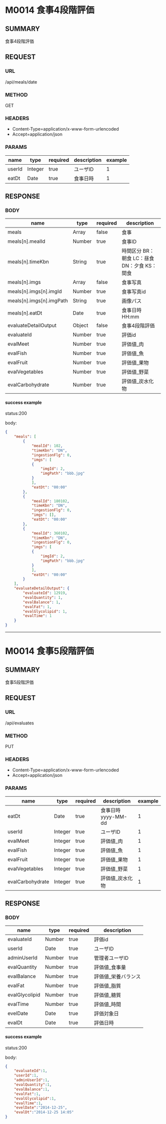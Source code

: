 # M0014  食事4段階評価

## SUMMARY

食事4段階評価

## REQUEST

### URL
/api/meals/date

### METHOD

GET

### HEADERS

* Content-Type=application/x-www-form-urlencoded
* Accept=application/json

### PARAMS

| name | type | required | description | example |
|----- | -----| ----- | ----- | -----|
| userId | Integer | true | ユーザID  | 1 |
| eatDt | Date | true | 食事日時 | 1 |


## RESPONSE

### BODY

| name | type  | required | description |
| ----- | -----| ------ | ----- |
| meals | Array | false |  食事   |
| meals[n].mealId | Number | true |  食事ID   |
| meals[n].timeKbn | String | true | 時間区分 BR：朝食 LC：昼食 DN：夕食 KS：間食|
| meals[n].imgs | Array | false | 食事写真 |
| meals[n].imgs[n].imgId | Number | true |  食事写真id    |
| meals[n].imgs[n].imgPath | String | true | 画像パス |
| meals[n].eatDt | Date | true | 食事日時 HH:mm |
| evaluateDetailOutput | Object | false | 食事4段階評価 |
| evaluateId | Number | true | 評価id   | 
| evalMeet | Number | true | 評価値_肉  | 
| evalFish | Number | true | 評価値_魚  | 
| evalFruit | Number | true | 評価値_果物  |
| evalVegetables | Number | true | 評価値_野菜  |
| evalCarbohydrate | Number | true | 評価値_炭水化物 |




#### success example

status:200

body:
```json
{
    "meals": [
        {
            "mealId": 102,
            "timeKbn": "DN",
            "ingestionFlg": 0,
            "imgs": [
            {
                "imgId": 2,
                "imgPath": "bbb.jpg"
            }
            ],
            "eatDt": "00:00"
        },
        {
            "mealId": 180102,
            "timeKbn": "DN",
            "ingestionFlg": 0,
            "imgs": [],
            "eatDt": "00:00"
        },
        {
            "mealId": 360102,
            "timeKbn": "DN",
            "ingestionFlg": 0,
            "imgs": [
            {
                "imgId": 2,
                "imgPath": "bbb.jpg"
            }
            ],
            "eatDt": "00:00"
        }
    ],
    "evaluateDetailOutput": {
        "evaluateId": 12919,
        "evalQuantity": 1,
        "evalBalance": 1,
        "evalFat": 1,
        "evalGlycolipid": 1,
        "evalTime": 1
    }
}
```


* * *

# M0014  食事5段階評価

## SUMMARY

食事5段階評価

## REQUEST

### URL
/api/evaluates

### METHOD

PUT

### HEADERS

* Content-Type=application/x-www-form-urlencoded
* Accept=application/json

### PARAMS

| name | type | required | description | example |
|----- | -----| ----- | ----- | -----|
| eatDt | Date | true | 食事日時 yyyy-MM-dd  | 1 |
| userId | Integer | true | ユーザID   | 1 |
| evalMeet | Integer | true | 評価値_肉  | 1 |
| evalFish | Integer | true | 評価値_魚  | 1 |
| evalFruit | Integer | true | 評価値_果物  | 1 |
| evalVegetables | Integer | true | 評価値_野菜  | 1 |
| evalCarbohydrate | Integer | true | 評価値_炭水化物 | 1 |


## RESPONSE

### BODY

| name | type | required | description | 
|----- | -----| ----- | ----- | 
| evaluateId | Number | true | 評価id  | 
| userId | Date | true | ユーザID | 
| adminUserId | Number | true | 管理者ユーザID |
| evalQuantity | Number | true | 評価値_食事量   | 
| evalBalance | Number | true | 評価値_栄養バランス   | 
| evalFat | Number | true | 評価値_脂質  | 
| evalGlycolipid | Number | true | 評価値_糖質   | 
| evalTime | Number | true | 評価値_時間 |
| evelDate | Date | true | 評価対象日  |
| evalDt | Date | true | 評価日時  |

#### success example

status:200

body:
```json
{
    "evaluateId":1,
    "userId":1,
    "adminUserId":1,
    "evalQuantity":1,
    "evalBalance":1,
    "evalFat":1,
    "evalGlycolipid":1,
    "evalTime":1,
    "evelDate":"2014-12-25",
    "evalDt":"2014-12-25 14:05"
}
```



